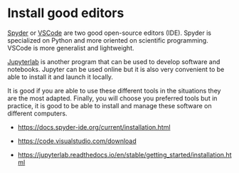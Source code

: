 # Install good editors

[Spyder] or [VSCode] are two good open-source editors (IDE). Spyder is specialized on
Python and more oriented on scientific programming. VSCode is more generalist and
lightweight.

[Jupyterlab] is another program that can be used to develop software and notebooks.
Jupyter can be used online but it is also very convenient to be able to install it and
launch it locally.

It is good if you are able to use these different tools in the situations they are the
most adapted. Finally, you will choose you preferred tools but in practice, it is good to
be able to install and manage these software on different computers.

- https://docs.spyder-ide.org/current/installation.html

- https://code.visualstudio.com/download

- https://jupyterlab.readthedocs.io/en/stable/getting_started/installation.html

[jupyterlab]: https://jupyterlab.readthedocs.io
[spyder]: https://docs.spyder-ide.org
[vscode]: https://code.visualstudio.com
